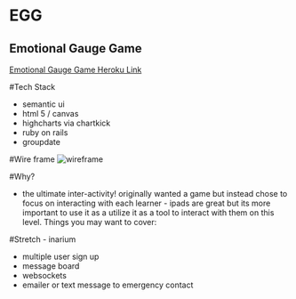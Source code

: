 # EGG
## Emotional Gauge Game



[Emotional Gauge Game Heroku Link](https://emotionalgaugegame.herokuapp.com/)


#Tech Stack
* semantic ui
* html 5 / canvas
* highcharts via chartkick
* ruby on rails
* groupdate

#Wire frame
![wireframe](http://imgur.com/9eKMN1p)



#Why?
* the ultimate inter-activity!
originally wanted a game but instead chose to focus on interacting with each learner - ipads are great but its more important to use it as a utilize it as a tool to interact with them on this level.
Things you may want to cover:

#Stretch - inarium
* multiple user sign up
* message board
* websockets
* emailer or text message to emergency contact
